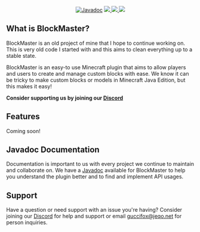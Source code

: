 <div align="center">

[![Javadoc](https://img.shields.io/badge/JavaDoc-Offline-red)](https://blockmaster.jeqo.net/javadoc/index.html)
<a href="https://jeqo.net/bloons" alt="jeqo">
<img src="https://img.shields.io/badge/jeqo.net-blockmaster">
</a>
<a href="https://www.spigotmc.org/resources/authors/jeqo.9929/" alt="spigot">
<img src="https://img.shields.io/badge/spigot-blockmaster">
</a>
<a href="https://jeqo.net/discord" alt="discord">
<img src="https://dcbadge.limes.pink/api/server/RdfUnYjxy3?style=plastic)(https://jeqo.net/discord">
</a>
</div>

## What is BlockMaster?
BlockMaster is an old project of mine that I hope to continue working on. This is very old code I started with and this aims to clean everything up to a stable state.

BlockMaster is an easy-to use Minecraft plugin that aims to allow players and users to create and manage custom blocks with ease. We know it can be tricky to make custom blocks or models in Minecraft Java Edition, but this makes it easy!

**Consider supporting us by joining our [Discord](https://jeqo.net/discord)**

## Features
Coming soon!

## Javadoc Documentation
Documentation is important to us with every project we continue to maintain and collaborate on. We have a [Javadoc](https://blockmaster.jeqo.net/javadoc/index.html) available for BlockMaster to help you understand the plugin better and to find and implement API usages.

## Support
Have a question or need support with an issue you're having? Consider joining our [Discord](https://jeqo.net/discord) for help and support or email [guccifox@jeqo.net](mailto:guccifox@jeqo.net) for person inquiries.